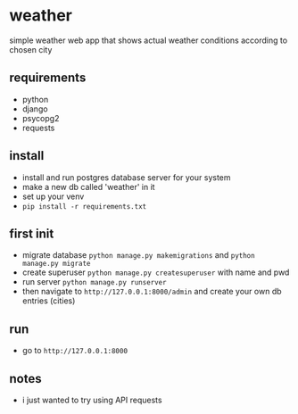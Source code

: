 # weather
simple weather web app that shows actual weather conditions according to chosen city

## requirements
- python
- django
- psycopg2
- requests

## install
- install and run postgres database server for your system
- make a new db called 'weather' in it
- set up your venv
- ```pip install -r requirements.txt```

## first init
- migrate database ```python manage.py makemigrations``` and ```python manage.py migrate```
- create superuser ```python manage.py createsuperuser``` with name and pwd
- run server ```python manage.py runserver```
- then navigate to ```http://127.0.0.1:8000/admin``` and create your own db entries (cities)

## run
- go to ```http://127.0.0.1:8000```

## notes
- i just wanted to try using API requests